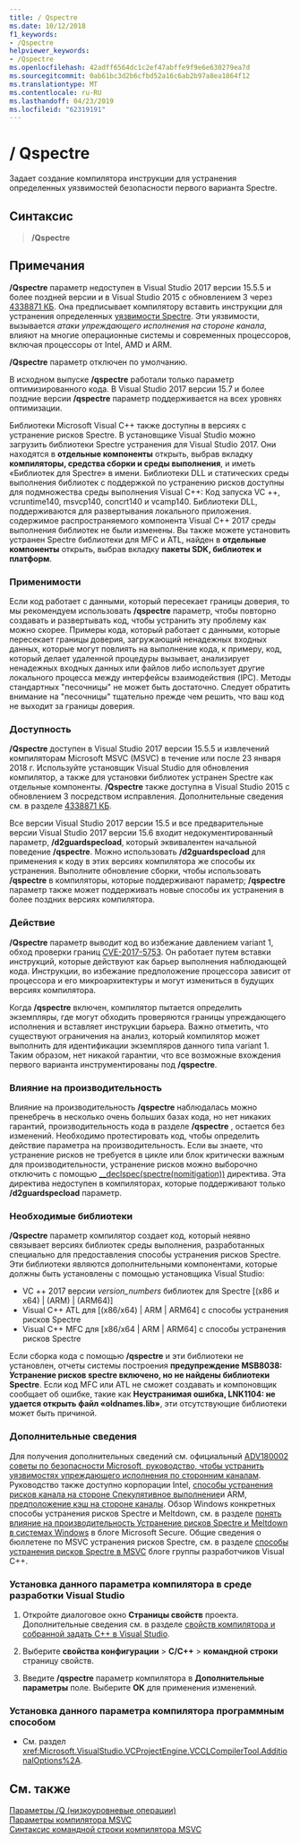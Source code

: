 ```yaml
---
title: / Qspectre
ms.date: 10/12/2018
f1_keywords:
- /Qspectre
helpviewer_keywords:
- /Qspectre
ms.openlocfilehash: 42adff6564dc1c2ef47abffe9f9e6e630279ea7d
ms.sourcegitcommit: 0ab61bc3d2b6cfbd52a16c6ab2b97a8ea1864f12
ms.translationtype: MT
ms.contentlocale: ru-RU
ms.lasthandoff: 04/23/2019
ms.locfileid: "62319191"
---
```

# <a name="qspectre"></a>/ Qspectre

Задает создание компилятора инструкции для устранения определенных уязвимостей безопасности первого варианта Spectre.

## <a name="syntax"></a>Синтаксис

> **/Qspectre**

## <a name="remarks"></a>Примечания

**/Qspectre** параметр недоступен в Visual Studio 2017 версии 15.5.5 и более поздней версии и в Visual Studio 2015 с обновлением 3 через [4338871 КБ](https://support.microsoft.com/help/4338871/visual-studio-2015-update-3-spectre-variant-1-toolset-qspectre). Она предписывает компилятору вставить инструкции для устранения определенных [уязвимости Spectre](https://spectreattack.com/spectre.pdf). Эти уязвимости, вызывается *атаки упреждающего исполнения на стороне канала*, влияют на многие операционные системы и современных процессоров, включая процессоры от Intel, AMD и ARM.

**/Qspectre** параметр отключен по умолчанию.

В исходном выпуске **/qspectre** работали только параметр оптимизированного кода. В Visual Studio 2017 версии 15.7 и более поздние версии **/qspectre** параметр поддерживается на всех уровнях оптимизации.

Библиотеки Microsoft Visual C++ также доступны в версиях с устранение рисков Spectre. В установщике Visual Studio можно загрузить библиотеки Spectre устранения для Visual Studio 2017. Они находятся в **отдельные компоненты** открыть, выбрав вкладку **компиляторы, средства сборки и среды выполнения**, и иметь «Библиотек для Spectre» в имени. Библиотеки DLL и статических среды выполнения библиотек с поддержкой по устранению рисков доступны для подмножества среды выполнения Visual C++: Код запуска VC ++, vcruntime140, msvcp140, concrt140 и vcamp140. Библиотеки DLL, поддерживаются для развертывания локального приложения. содержимое распространяемого компонента Visual C++ 2017 среды выполнения библиотек не были изменены. Вы также можете установить устранен Spectre библиотеки для MFC и ATL, найден в **отдельные компоненты** открыть, выбрав вкладку **пакеты SDK, библиотек и платформ**.

### <a name="applicability"></a>Применимости

Если код работает с данными, который пересекает границы доверия, то мы рекомендуем использовать **/qspectre** параметр, чтобы повторно создавать и развертывать код, чтобы устранить эту проблему как можно скорее. Примеры кода, который работает с данными, которые пересекает границы доверия, загружающий ненадежных входных данных, которые могут повлиять на выполнение кода, к примеру, код, который делает удаленной процедуры вызывает, анализирует ненадежных входных данных или файлов либо использует другие локального процесса между интерфейсы взаимодействия (IPC). Методы стандартных "песочницы" не может быть достаточно. Следует обратить внимание на "песочницы" тщательно прежде чем решить, что ваш код не выходит за границы доверия.

### <a name="availability"></a>Доступность

**/Qspectre** доступен в Visual Studio 2017 версии 15.5.5 и извлечений компиляторам Microsoft MSVC (MSVC) в течение или после 23 января 2018 г. Используйте установщик Visual Studio для обновления компилятор, а также для установки библиотек устранен Spectre как отдельные компоненты. **/Qspectre** также доступна в Visual Studio 2015 с обновлением 3 посредством исправления. Дополнительные сведения см. в разделе [4338871 КБ](https://support.microsoft.com/help/4338871).

Все версии Visual Studio 2017 версии 15.5 и все предварительные версии Visual Studio 2017 версии 15.6 входит недокументированный параметр, **/d2guardspecload**, который эквивалентен начальной поведение   **/qspectre**. Можно использовать **/d2guardspecload** для применения к коду в этих версиях компилятора же способы их устранения. Выполните обновление сборки, чтобы использовать **/qspectre** в компиляторы, которые поддерживают параметр; **/qspectre** параметр также может поддерживать новые способы их устранения в более поздних версиях компилятора.

### <a name="effect"></a>Действие

**/Qspectre** параметр выводит код во избежание давлением variant 1, обход проверки границ [CVE-2017-5753](https://nvd.nist.gov/vuln/detail/CVE-2017-5753). Он работает путем вставки инструкций, которые действуют как барьер выполнения наблюдающей кода. Инструкции, во избежание предположение процессора зависит от процессора и его микроархитектуры и могут измениться в будущих версиях компилятора.

Когда **/qspectre** включен, компилятор пытается определить экземпляры, где могут обходить проверяются границы упреждающего исполнения и вставляет инструкции барьера. Важно отметить, что существуют ограничения на анализ, который компилятор может выполнить для идентификации экземпляров данного типа variant 1. Таким образом, нет никакой гарантии, что все возможные вхождения первого варианта инструментированы под **/qspectre**.

### <a name="performance-impact"></a>Влияние на производительность

Влияние на производительность **/qspectre** наблюдалась можно пренебречь в несколько очень больших базах кода, но нет никаких гарантий, производительность кода в разделе **/qspectre** , остается без изменений. Необходимо протестировать код, чтобы определить действие параметра на производительность. Если вы знаете, что устранение рисков не требуется в цикле или блок критически важным для производительности, устранение рисков можно выборочно отключить с помощью [__declspec(spectre(nomitigation))](../../cpp/spectre.md) директива. Эта директива недоступен в компиляторах, которые поддерживают только **/d2guardspecload** параметр.

### <a name="required-libraries"></a>Необходимые библиотеки

**/Qspectre** параметр компилятор создает код, который неявно связывает версиях библиотек среды выполнения, разработанных специально для предоставления способы устранения рисков Spectre. Эти библиотеки являются дополнительными компонентами, которые должны быть установлены с помощью установщика Visual Studio:

- VC ++ 2017 версии *version_numbers* библиотек для Spectre \[(x86 и x64) | (ARM) | (ARM64)]
- Visual C++ ATL для \[(x86/x64) | ARM | ARM64] с способы устранения рисков Spectre
- Visual C++ MFC для \[x86/x64 | ARM | ARM64] с способы устранения рисков Spectre

Если сборка кода с помощью **/qspectre** и эти библиотеки не установлен, отчеты системы построения **предупреждение MSB8038: Устранение рисков spectre включено, но не найдены библиотеки Spectre**. Если код MFC или ATL не сможет создавать и компоновщик сообщает об ошибке, такие как **Неустранимая ошибка, LNK1104: не удается открыть файл «oldnames.lib»**, эти отсутствующие библиотеки может быть причиной.

### <a name="additional-information"></a>Дополнительные сведения

Для получения дополнительных сведений см. официальный [ADV180002 советы по безопасности Microsoft, руководство, чтобы устранить уязвимостях упреждающего исполнения по сторонним каналам](https://portal.msrc.microsoft.com/en-US/security-guidance/advisory/ADV180002). Руководство также доступно корпорации Intel, [способы устранения рисков канала на стороне Спекулятивное выполнение](https://software.intel.com/sites/default/files/managed/c5/63/336996-Speculative-Execution-Side-Channel-Mitigations.pdf)и ARM, [предположение кэш на стороне каналы](https://developer.arm.com/-/media/Files/pdf/Cache_Speculation_Side-channels.pdf). Обзор Windows конкретных способы устранения рисков Spectre и Meltdown, см. в разделе [понять влияние на производительность Устранение рисков Spectre и Meltdown в системах Windows](https://cloudblogs.microsoft.com/microsoftsecure/2018/01/09/understanding-the-performance-impact-of-spectre-and-meltdown-mitigations-on-windows-systems/) в блоге Microsoft Secure. Общие сведения о бюллетене по MSVC устранения рисков Spectre, см. в разделе [способы устранения рисков Spectre в MSVC](https://blogs.msdn.microsoft.com/vcblog/2018/01/15/spectre-mitigations-in-msvc./) блоге группы разработчиков Visual C++.

### <a name="to-set-this-compiler-option-in-the-visual-studio-development-environment"></a>Установка данного параметра компилятора в среде разработки Visual Studio

1. Откройте диалоговое окно **Страницы свойств** проекта. Дополнительные сведения см. в разделе [свойств компилятора и собранной задать C++ в Visual Studio](../working-with-project-properties.md).

1. Выберите **свойства конфигурации** > **C/C++** > **командной строки** страницу свойств.

1. Введите **/qspectre** параметр компилятора в **Дополнительные параметры** поле. Выберите **ОК** для применения изменений.

### <a name="to-set-this-compiler-option-programmatically"></a>Установка данного параметра компилятора программным способом

- См. раздел <xref:Microsoft.VisualStudio.VCProjectEngine.VCCLCompilerTool.AdditionalOptions%2A>.

## <a name="see-also"></a>См. также

[Параметры /Q (низкоуровневые операции)](q-options-low-level-operations.md)<br/>
[Параметры компилятора MSVC](compiler-options.md)<br/>
[Синтаксис командной строки компилятора MSVC](compiler-command-line-syntax.md)
